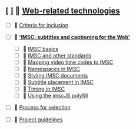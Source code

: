 ## [ ] 📂 __[Web\-related technologies](https://github.com/mdn/content/blob/main/files/en-us/related/index.html)__
   - [ ] 📄 [Criteria for inclusion](https://github.com/mdn/content/blob/main/files/en-us/related/criteria_for_inclusion/index.html)
   - [ ] 📂 __['IMSC: subtitles and captioning for the Web'](https://github.com/mdn/content/blob/main/files/en-us/related/imsc/index.html)__
     - [ ] 📄 [IMSC basics](https://github.com/mdn/content/blob/main/files/en-us/related/imsc/basics/index.html)
     - [ ] 📄 [IMSC and other standards](https://github.com/mdn/content/blob/main/files/en-us/related/imsc/imsc_and_other_standards/index.html)
     - [ ] 📄 [Mapping video time codes to IMSC](https://github.com/mdn/content/blob/main/files/en-us/related/imsc/mapping_video_time_codes_to_imsc/index.html)
     - [ ] 📄 [Namespaces in IMSC](https://github.com/mdn/content/blob/main/files/en-us/related/imsc/namespaces/index.html)
     - [ ] 📄 [Styling IMSC documents](https://github.com/mdn/content/blob/main/files/en-us/related/imsc/styling/index.html)
     - [ ] 📄 [Subtitle placement in IMSC](https://github.com/mdn/content/blob/main/files/en-us/related/imsc/subtitle_placement/index.html)
     - [ ] 📄 [Timing in IMSC](https://github.com/mdn/content/blob/main/files/en-us/related/imsc/timing_in_imsc/index.html)
     - [ ] 📄 [Using the imscJS polyfill](https://github.com/mdn/content/blob/main/files/en-us/related/imsc/using_the_imscjs_polyfill/index.html)
   - [ ] 📄 [Process for selection](https://github.com/mdn/content/blob/main/files/en-us/related/process_for_selection/index.html)
   - [ ] 📄 [Project guidelines](https://github.com/mdn/content/blob/main/files/en-us/related/project_guidelines/index.html)

